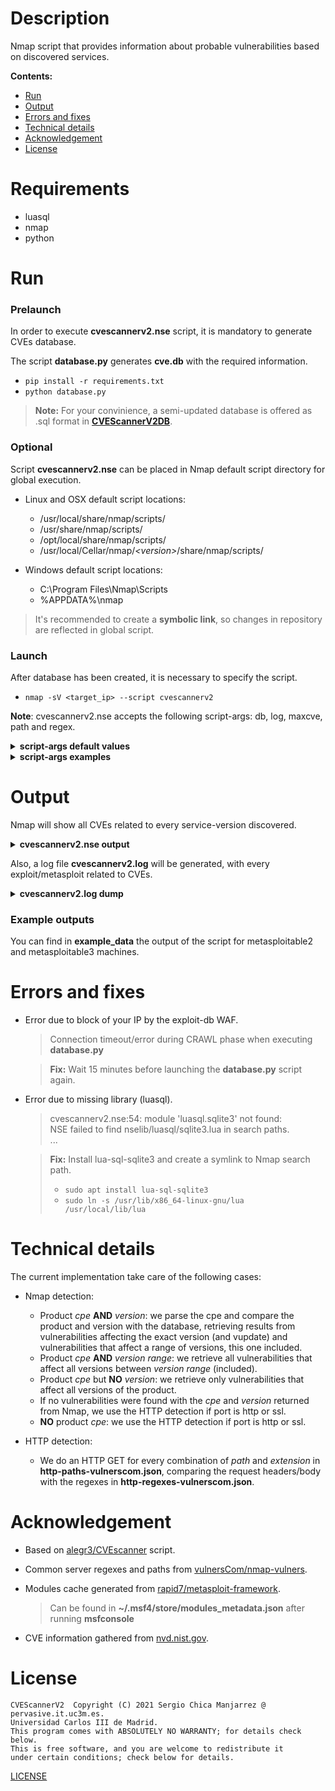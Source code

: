 # Description
Nmap script that provides information about probable vulnerabilities based on discovered services.

**Contents:**
  - [Run](#run)
  - [Output](#output)
  - [Errors and fixes](#errors-and-fixes)
  - [Technical details](#technical-details)
  - [Acknowledgement](#acknowledgement)
  - [License](#license)

# Requirements
- luasql
- nmap
- python

# Run
### Prelaunch
In order to execute **cvescannerv2.nse** script, it is mandatory to generate CVEs database.

The script **database.py** generates **cve.db** with the required information.

- `pip install -r requirements.txt`
- `python database.py`
> **Note:** For your convinience, a semi-updated database is offered as .sql format in **[CVEScannerV2DB](https://github.com/scmanjarrez/CVEScannerV2DB)**.

### Optional
Script **cvescannerv2.nse** can be placed in Nmap default script directory for global execution.

- Linux and OSX default script locations:
  - /usr/local/share/nmap/scripts/
  - /usr/share/nmap/scripts/
  - /opt/local/share/nmap/scripts/
  - /usr/local/Cellar/nmap/<i>&lt;version&gt;</i>/share/nmap/scripts/

- Windows default script locations:
  - C:\Program Files\Nmap\Scripts
  - %APPDATA%\nmap

> It's recommended to create a **symbolic link**, so changes in repository are reflected
> in global script.

### Launch
After database has been created, it is necessary to specify the script.

- `nmap -sV <target_ip> --script cvescannerv2`

**Note**: cvescannerv2.nse accepts the following script-args: db, log, maxcve, path and regex.
<details>
    <summary><b>script-args default values</b></summary>

    db: cve.db
    log: cvescannerv2.log
    maxcve: 10
    path: http-paths-vulnerscom.json
    regex: http-regex-vulnerscom.json
</details>

<details>
    <summary><b>script-args examples</b></summary>

```bash
nmap -sV <target_ip> --script cvescannerv2 --script-args db=cve.db
nmap -sV <target_ip> --script cvescannerv2 --script-args log=cvescannerv2.log
nmap -sV <target_ip> --script cvescannerv2 --script-args maxcve=10
nmap -sV <target_ip> --script cvescannerv2 --script-args path=http-paths-vulnerscom.json
nmap -sV <target_ip> --script cvescannerv2 --script-args regex=http-regex-vulnerscom.json

nmap -sV <target_ip> --script cvescannerv2 --script-args db=cve.db,log=cvescannerv2.log,maxcve=10,path=http-paths-vulnerscom.json,regex=http-regex-vulnerscom.json
```

</details>

# Output
Nmap will show all CVEs related to every service-version discovered.

<details>
    <summary><b>cvescannerv2.nse output</b></summary>

    PORT      STATE    SERVICE        VERSION
    22/tcp    open  ssh                  OpenSSH 7.1 (protocol 2.0)
    | cvescannerv2:
    |   product: openssh
    |   version: 7.1
    |   vupdate: *
    |   cves: 27
    |   	CVE ID              	CVSSv2	CVSSv3	ExploitDB 	Metasploit
    |   	CVE-2008-3844       	9.3  	-    	No        	No
    |   	CVE-2016-8858       	7.8  	7.5  	No        	No
    |   	CVE-2016-6515       	7.8  	7.5  	Yes       	No
    |   	CVE-2016-1908       	7.5  	9.8  	No        	No
    |   	CVE-2016-10009      	7.5  	7.3  	Yes       	No
    |   	CVE-2015-8325       	7.2  	7.8  	No        	No
    |   	CVE-2016-10012      	7.2  	7.8  	No        	No
    |   	CVE-2016-10010      	6.9  	7.0  	Yes       	No
    |   	CVE-2020-15778      	6.8  	7.8  	No        	No
    |_  	CVE-2019-6111       	5.8  	5.9  	Yes       	No
    ...
    ...
    3306/tcp  open  mysql                MySQL 5.5.20-log
    | cvescannerv2:
    |   product: mysql
    |   version: 5.5.20
    |   vupdate: *
    |   cves: 541
    |   	CVE ID              	CVSSv2	CVSSv3	ExploitDB 	Metasploit
    |   	CVE-2012-2750       	10.0 	-    	No        	No
    |   	CVE-2016-6662       	10.0 	9.8  	Yes       	No
    |   	CVE-2012-3163       	9.0  	-    	No        	No
    |   	CVE-2020-14878      	7.7  	8.0  	No        	No
    |   	CVE-2013-1492       	7.5  	-    	No        	No
    |   	CVE-2014-0001       	7.5  	-    	No        	No
    |   	CVE-2018-2562       	7.5  	7.1  	No        	No
    |   	CVE-2014-6500       	7.5  	-    	No        	No
    |   	CVE-2014-6491       	7.5  	-    	No        	No
    |_  	CVE-2012-0553       	7.5  	-    	No        	No
    ...
    ...
</details>

Also, a log file **cvescannerv2.log** will be generated, with every
exploit/metasploit related to CVEs.

<details>
    <summary><b>cvescannerv2.log dump</b></summary>

    #################################################
    ############## 2021-11-05 14:01:01 ##############
    #################################################

    [*] host: 172.16.2.132
    [*] port: 22
    [+] protocol: tcp
    [+] service: ssh
    [+] product: openssh
    [+] version: 7.1
    [+] vupdate: *
    [+] cves: 27
    [-] 	id: CVE-2008-3844     	cvss_v2: 9.3  	cvss_v3: -
    [-] 	id: CVE-2016-8858     	cvss_v2: 7.8  	cvss_v3: 7.5
    [-] 	id: CVE-2016-6515     	cvss_v2: 7.8  	cvss_v3: 7.5
    [!] 		ExploitDB:
    [#] 			name: OpenSSH 7.2 - Denial of Service
    [#] 			id: 40888
    [#] 			url: https://www.exploit-db.com/exploits/40888
    [-] 	id: CVE-2016-1908     	cvss_v2: 7.5  	cvss_v3: 9.8
    [-] 	id: CVE-2016-10009    	cvss_v2: 7.5  	cvss_v3: 7.3
    [!] 		ExploitDB:
    [#] 			name: OpenSSH < 7.4 - agent Protocol Arbitrary Library Loading
    [#] 			id: 40963
    [#] 			url: https://www.exploit-db.com/exploits/40963
    [-] 	id: CVE-2015-8325     	cvss_v2: 7.2  	cvss_v3: 7.8
    [-] 	id: CVE-2016-10012    	cvss_v2: 7.2  	cvss_v3: 7.8
    [-] 	id: CVE-2016-10010    	cvss_v2: 6.9  	cvss_v3: 7.0
    [!] 		ExploitDB:
    [#] 			name: OpenSSH < 7.4 - 'UsePrivilegeSeparation Disabled' Forwarded Unix Domain Sockets Privilege Escalation
    [#] 			id: 40962
    [#] 			url: https://www.exploit-db.com/exploits/40962
    [-] 	id: CVE-2020-15778    	cvss_v2: 6.8  	cvss_v3: 7.8
    ...
    ...
    -------------------------------------------------
    [*] host: 172.16.2.132
    [*] port: 3306
    [+] protocol: tcp
    [+] service: mysql
    [+] product: mysql
    [+] version: 5.5.20
    [+] vupdate: *
    [+] cves: 541
    [-] 	id: CVE-2012-2750     	cvss_v2: 10.0 	cvss_v3: -
    [-] 	id: CVE-2016-6662     	cvss_v2: 10.0 	cvss_v3: 9.8
    [!] 		ExploitDB:
    [#] 			name: MySQL / MariaDB / PerconaDB 5.5.51/5.6.32/5.7.14 - Code Execution / Privilege Escalation
    [#] 			id: 40360
    [#] 			url: https://www.exploit-db.com/exploits/40360
    [-] 	id: CVE-2012-3163     	cvss_v2: 9.0  	cvss_v3: -
    [-] 	id: CVE-2020-14878    	cvss_v2: 7.7  	cvss_v3: 8.0
    [-] 	id: CVE-2013-1492     	cvss_v2: 7.5  	cvss_v3: -
    [-] 	id: CVE-2014-0001     	cvss_v2: 7.5  	cvss_v3: -
    [-] 	id: CVE-2018-2562     	cvss_v2: 7.5  	cvss_v3: 7.1
    [-] 	id: CVE-2014-6500     	cvss_v2: 7.5  	cvss_v3: -
    [-] 	id: CVE-2014-6491     	cvss_v2: 7.5  	cvss_v3: -
    [-] 	id: CVE-2012-0553     	cvss_v2: 7.5  	cvss_v3: -
    [-] 	id: CVE-2012-0882     	cvss_v2: 7.5  	cvss_v3: -
    [-] 	id: CVE-2012-3158     	cvss_v2: 7.5  	cvss_v3: -
    [-] 	id: CVE-2020-14760    	cvss_v2: 7.5  	cvss_v3: 5.5
    [-] 	id: CVE-2015-0411     	cvss_v2: 7.5  	cvss_v3: -
    [-] 	id: CVE-2016-0546     	cvss_v2: 7.2  	cvss_v3: -
    [-] 	id: CVE-2015-4819     	cvss_v2: 7.2  	cvss_v3: -
    [-] 	id: CVE-2016-3471     	cvss_v2: 7.1  	cvss_v3: 7.5
    [-] 	id: CVE-2016-6664     	cvss_v2: 6.9  	cvss_v3: 7.0
    [!] 		ExploitDB:
    [#] 			name: MySQL / MariaDB / PerconaDB 5.5.x/5.6.x/5.7.x - 'root' System User Privilege Escalation
    [#] 			id: 40679
    [#] 			url: https://www.exploit-db.com/exploits/40679
    [-] 	id: CVE-2020-14866    	cvss_v2: 6.8  	cvss_v3: 4.9
    ...
    ...
</details>

### Example outputs
You can find in **example_data** the output of the script for metasploitable2 and metasploitable3 machines.

# Errors and fixes
- Error due to block of your IP by the exploit-db WAF.
  > Connection timeout/error during CRAWL phase when executing **database.py**

  > **Fix:** Wait 15 minutes before launching the **database.py** script again.

- Error due to missing library (luasql).
  > cvescannerv2.nse:54: module 'luasql.sqlite3' not found:<br>
  > NSE failed to find nselib/luasql/sqlite3.lua in search paths.<br>
  > ...

  > **Fix:** Install lua-sql-sqlite3 and create a symlink to Nmap search path.<br>
  > - `sudo apt install lua-sql-sqlite3`<br>
  > - `sudo ln -s /usr/lib/x86_64-linux-gnu/lua /usr/local/lib/lua`

# Technical details
The current implementation take care of the following cases:

- Nmap detection:
  - Product _cpe_ **AND** _version_: we parse the cpe and
    compare the product and version with the database, retrieving
    results from vulnerabilities affecting the exact version (and vupdate)
    and vulnerabilities that affect a range of versions, this one included.
  - Product _cpe_ **AND** _version range_: we retrieve all vulnerabilities
    that affect all versions between _version range_ (included).
  - Product _cpe_ but **NO** _version_: we retrieve only vulnerabilities
    that affect all versions of the product.
  - If no vulnerabilities were found with the _cpe_ and _version_
    returned from Nmap, we use the HTTP detection if port is http or ssl.
  - **NO** product _cpe_: we use the HTTP detection  if port is http or ssl.

- HTTP detection:
  - We do an HTTP GET for every combination of _path_ and _extension_ in
  **http-paths-vulnerscom.json**, comparing the request headers/body with
  the regexes in **http-regexes-vulnerscom.json**.



# Acknowledgement

- Based on [alegr3/CVEscanner](https://github.com/alegr3/CVEscanner) script.

- Common server regexes and paths from [vulnersCom/nmap-vulners](https://github.com/vulnersCom/nmap-vulners).

- Modules cache generated from [rapid7/metasploit-framework](https://github.com/rapid7/metasploit-framework).
  > Can be found in **~/.msf4/store/modules_metadata.json** after running **msfconsole**

- CVE information gathered from [nvd.nist.gov](https://nvd.nist.gov).

# License
    CVEScannerV2  Copyright (C) 2021 Sergio Chica Manjarrez @ pervasive.it.uc3m.es.
    Universidad Carlos III de Madrid.
    This program comes with ABSOLUTELY NO WARRANTY; for details check below.
    This is free software, and you are welcome to redistribute it
    under certain conditions; check below for details.

[LICENSE](LICENSE)
